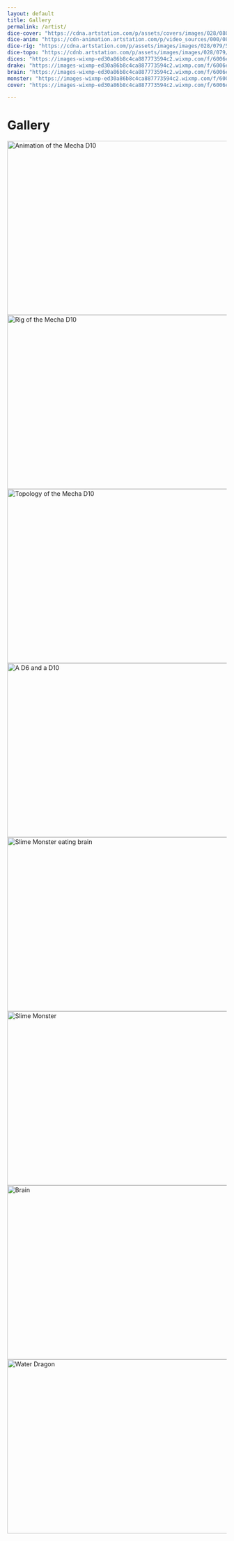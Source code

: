 ```yaml
---
layout: default
title: Gallery
permalink: /artist/
dice-cover: "https://cdna.artstation.com/p/assets/covers/images/028/080/500/smaller_square/leonardo-marini-leonardo-marini-cover.jpg?1593438585"
dice-anim: "https://cdn-animation.artstation.com/p/video_sources/000/085/612/0001-1050.mp4"
dice-rig: "https://cdna.artstation.com/p/assets/images/images/028/079/566/large/leonardo-marini-rig.jpg?1593436969"
dice-topo: "https://cdnb.artstation.com/p/assets/images/images/028/079/563/large/leonardo-marini-topo.jpg?1593436964"
dices: "https://images-wixmp-ed30a86b8c4ca887773594c2.wixmp.com/f/6006e9c8-d36e-45d4-aeb9-51b918141df4/ddzyk4u-2c04e6d0-ba6e-4a7e-9af1-6b44600b8587.png?token=eyJ0eXAiOiJKV1QiLCJhbGciOiJIUzI1NiJ9.eyJzdWIiOiJ1cm46YXBwOiIsImlzcyI6InVybjphcHA6Iiwib2JqIjpbW3sicGF0aCI6IlwvZlwvNjAwNmU5YzgtZDM2ZS00NWQ0LWFlYjktNTFiOTE4MTQxZGY0XC9kZHp5azR1LTJjMDRlNmQwLWJhNmUtNGE3ZS05YWYxLTZiNDQ2MDBiODU4Ny5wbmcifV1dLCJhdWQiOlsidXJuOnNlcnZpY2U6ZmlsZS5kb3dubG9hZCJdfQ.vcrbcbPX43WaRPwGZpSQ3bCtVFCjb4x0c5Mys5GO-QQ"
drake: "https://images-wixmp-ed30a86b8c4ca887773594c2.wixmp.com/f/6006e9c8-d36e-45d4-aeb9-51b918141df4/dd8zonk-f745fec8-349b-4620-9b45-335ef210902a.png/v1/fill/w_1192,h_670,q_70,strp/sculpt_of_a_water_dragon_by_bamarin_dd8zonk-pre.jpg?token=eyJ0eXAiOiJKV1QiLCJhbGciOiJIUzI1NiJ9.eyJzdWIiOiJ1cm46YXBwOjdlMGQxODg5ODIyNjQzNzNhNWYwZDQxNWVhMGQyNmUwIiwiaXNzIjoidXJuOmFwcDo3ZTBkMTg4OTgyMjY0MzczYTVmMGQ0MTVlYTBkMjZlMCIsIm9iaiI6W1t7ImhlaWdodCI6Ijw9NzIwIiwicGF0aCI6IlwvZlwvNjAwNmU5YzgtZDM2ZS00NWQ0LWFlYjktNTFiOTE4MTQxZGY0XC9kZDh6b25rLWY3NDVmZWM4LTM0OWItNDYyMC05YjQ1LTMzNWVmMjEwOTAyYS5wbmciLCJ3aWR0aCI6Ijw9MTI4MCJ9XV0sImF1ZCI6WyJ1cm46c2VydmljZTppbWFnZS5vcGVyYXRpb25zIl19.QAX5_LPWfB32uOx38fMckpYL-yaJ5mbV-e6w4iSbmzM"
brain: "https://images-wixmp-ed30a86b8c4ca887773594c2.wixmp.com/f/6006e9c8-d36e-45d4-aeb9-51b918141df4/ddt2i1v-634853e3-873a-40d9-a7ed-24be803c930f.png/v1/fill/w_1280,h_720,q_80,strp/brain_by_bamarin_ddt2i1v-fullview.jpg?token=eyJ0eXAiOiJKV1QiLCJhbGciOiJIUzI1NiJ9.eyJzdWIiOiJ1cm46YXBwOjdlMGQxODg5ODIyNjQzNzNhNWYwZDQxNWVhMGQyNmUwIiwiaXNzIjoidXJuOmFwcDo3ZTBkMTg4OTgyMjY0MzczYTVmMGQ0MTVlYTBkMjZlMCIsIm9iaiI6W1t7ImhlaWdodCI6Ijw9NzIwIiwicGF0aCI6IlwvZlwvNjAwNmU5YzgtZDM2ZS00NWQ0LWFlYjktNTFiOTE4MTQxZGY0XC9kZHQyaTF2LTYzNDg1M2UzLTg3M2EtNDBkOS1hN2VkLTI0YmU4MDNjOTMwZi5wbmciLCJ3aWR0aCI6Ijw9MTI4MCJ9XV0sImF1ZCI6WyJ1cm46c2VydmljZTppbWFnZS5vcGVyYXRpb25zIl19.EZiI03PwwOz8uf4DNbAe22_5IpQr8geKuYnuR1e9ouA"
monster: "https://images-wixmp-ed30a86b8c4ca887773594c2.wixmp.com/f/6006e9c8-d36e-45d4-aeb9-51b918141df4/ddt2eo9-00dc2907-24e6-4a83-84a8-c0958389d2bc.png/v1/fill/w_1280,h_720,q_80,strp/slime_monster_by_bamarin_ddt2eo9-fullview.jpg?token=eyJ0eXAiOiJKV1QiLCJhbGciOiJIUzI1NiJ9.eyJzdWIiOiJ1cm46YXBwOjdlMGQxODg5ODIyNjQzNzNhNWYwZDQxNWVhMGQyNmUwIiwiaXNzIjoidXJuOmFwcDo3ZTBkMTg4OTgyMjY0MzczYTVmMGQ0MTVlYTBkMjZlMCIsIm9iaiI6W1t7ImhlaWdodCI6Ijw9NzIwIiwicGF0aCI6IlwvZlwvNjAwNmU5YzgtZDM2ZS00NWQ0LWFlYjktNTFiOTE4MTQxZGY0XC9kZHQyZW85LTAwZGMyOTA3LTI0ZTYtNGE4My04NGE4LWMwOTU4Mzg5ZDJiYy5wbmciLCJ3aWR0aCI6Ijw9MTI4MCJ9XV0sImF1ZCI6WyJ1cm46c2VydmljZTppbWFnZS5vcGVyYXRpb25zIl19.F_Q3wREM8BtvmC7ea7VQQbaDAd3SIT3t6g6vE0L8ABo"
cover: "https://images-wixmp-ed30a86b8c4ca887773594c2.wixmp.com/f/6006e9c8-d36e-45d4-aeb9-51b918141df4/ddvp7h4-55b0e2a1-76ae-4463-9e60-f80cd84af6d2.png?token=eyJ0eXAiOiJKV1QiLCJhbGciOiJIUzI1NiJ9.eyJzdWIiOiJ1cm46YXBwOjdlMGQxODg5ODIyNjQzNzNhNWYwZDQxNWVhMGQyNmUwIiwiaXNzIjoidXJuOmFwcDo3ZTBkMTg4OTgyMjY0MzczYTVmMGQ0MTVlYTBkMjZlMCIsIm9iaiI6W1t7InBhdGgiOiJcL2ZcLzYwMDZlOWM4LWQzNmUtNDVkNC1hZWI5LTUxYjkxODE0MWRmNFwvZGR2cDdoNC01NWIwZTJhMS03NmFlLTQ0NjMtOWU2MC1mODBjZDg0YWY2ZDIucG5nIn1dXSwiYXVkIjpbInVybjpzZXJ2aWNlOmZpbGUuZG93bmxvYWQiXX0.BUqA4ujyu9gPGGDWw7ODGq9y0l02FC6hG49Iigrsx44"

---
```


# Gallery

<div class="gallery">
  <a target="_blank" href="{{ page.dice-anim }}">
    <img src="{{ page.dice-cover }}" alt="Animation of the Mecha D10" width="600" height="400">
  </a>
</div>

<div class="gallery">
  <a target="_blank" href="{{ page.dice-rig }}">
    <img src="{{ page.dice-rig }}" alt="Rig of the Mecha D10" width="600" height="400">
  </a>
</div>

<div class="gallery">
  <a target="_blank" href="{{ page.dice-topo }}">
    <img src="{{ page.dice-topo }}" alt="Topology of the Mecha D10" width="600" height="400">
  </a>
</div>

<div class="gallery">
  <a target="_blank" href="{{ page.dices }}">
    <img src="{{ page.dices }}" alt="A D6 and a D10" width="600" height="400">
  </a>
</div>

<div class="gallery">
  <a target="_blank" href="{{ page.cover }}">
    <img src="{{ page.cover }}" alt="Slime Monster eating brain" width="600" height="400">
  </a>
</div>

<div class="gallery">
  <a target="_blank" href="{{ page.monster }}">
    <img src="{{ page.monster }}" alt="Slime Monster" width="600" height="400">
  </a>
</div>

<div class="gallery">
  <a target="_blank" href="{{ page.brain }}">
    <img src="{{ page.brain }}" alt="Brain" width="600" height="400">
  </a>
</div>

<div class="gallery">
  <a target="_blank" href="{{ page.drake }}">
    <img src="{{ page.drake }}" alt="Water Dragon" width="600" height="400">
  </a>
</div>


